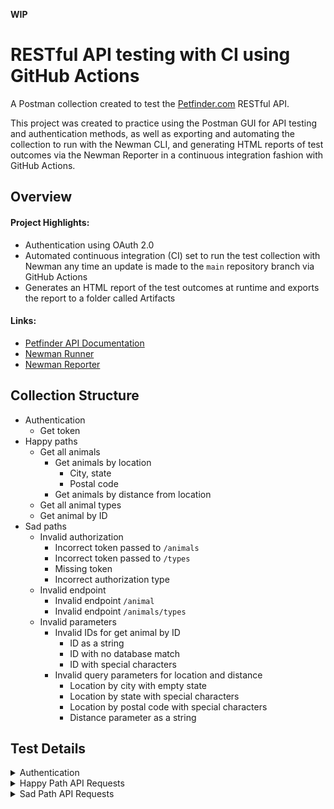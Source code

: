 **WIP**

# RESTful API testing with CI using GitHub Actions

A Postman collection created to test the [Petfinder.com](https://www.petfinder.com) RESTful API.

This project was created to practice using the Postman GUI for API testing and authentication methods, as well as exporting and automating the collection to run with the Newman CLI, and generating HTML reports of test outcomes via the Newman Reporter in a continuous integration fashion with GitHub Actions.

## Overview

#### Project Highlights:

- Authentication using OAuth 2.0
- Automated continuous integration (CI) set to run the test collection with Newman any time an update is made to the `main` repository branch via GitHub Actions
- Generates an HTML report of the test outcomes at runtime and exports the report to a folder called Artifacts

#### Links:

- [Petfinder API Documentation](https://www.petfinder.com/developers/v2/docs/)
- [Newman Runner](https://www.npmjs.com/package/newman)
- [Newman Reporter](https://www.npmjs.com/package/newman-reporter-htmlextra)

## Collection Structure

<ul>
    <li>Authentication
    <ul>
        <li>Get token</li>
    </ul>
</li>
    <li>Happy paths
    <ul>
        <li>Get all animals
        <ul>
        <li>Get animals by location
            <ul>
            <li>City, state</li>
            <li>Postal code</li>
            </ul>
        </li>
        <li>Get animals by distance from location</li>
        </ul>
        </li>
        <li>Get all animal types</li>
        <li>Get animal by ID</li>
    </ul>
    </li>
    <li>Sad paths
        <ul>
        <li>Invalid authorization
            <ul>
            <li>Incorrect token passed to <code>/animals</code></li>
            <li>Incorrect token passed to <code>/types</code></li>
            <li>Missing token</li>
            <li>Incorrect authorization type</li>
            </ul>
        </li>
        <li>Invalid endpoint
            <ul>
            <li>Invalid endpoint <code>/animal</code></li>
            <li>Invalid endpoint <code>/animals/types</code></li>
            </ul>
        </li>
        <li>Invalid parameters
            <ul>
            <li>Invalid IDs for get animal by ID
            <ul>
                <li>ID as a string</li>
                <li>ID with no database match</li>
                <li>ID with special characters</li>
            </ul>
            </li>
            <li>Invalid query parameters for location and distance
            <ul>
                <li>Location by city with empty state</li>
                <li>Location by state with special characters</li>
                <li>Location by postal code with special characters</li>
                <li>Distance parameter as a string</li>
            </ul>
            </li>
            </ul>
        </li>
        </ul>
    </li>
</ul>

## Test Details

<details>
  <summary>Authentication</summary>
    <br>
    <p>Test Steps</p>
    <ol><li>Send a request for an access token, passing in encrypted variables for <code>client_id</code> and <code>client_secret</code></li>
        <li>Capture the access token from the response body and store in an encrypted variable to be included in the header for subsequent requests</li>
    </ol>
    <p>Expected Results</p>
    <ul><li>Returned successful status code of <code>200</code></li></ul>

</details>

<details>
    <summary>Happy Path API Requests</summary>
      <br>
      <p>Base Call: <code>GET https://api.petfinder.com/v2</code> </p>
  
  <ul><li><details>
        <summary><code>GET /animals</code></summary>
        <p><em>Returns one "page" of animals (default of 20 animals per page)</em></p>
        <p>Expected Results</p>
        <ul><li>Returned successful status code of <code>200</code></li>
          <li>Response time is less than 2 seconds</li>
          <li>Returns one page with the default number of animals (20)</li>
          <li>Returns a JSON object containing an <code>"animals"</code> array of objects</li>
      </ul>
  <hr>
        <p>Query parameters: Location</p>
        <ul>
          <li>By City, State: <code>GET /animals?location={city}, {state}</code></li>
          <li>By Postal Code: <code>GET /animals?location={postal_code}</code></li>
        <ul><li>Expected Results:</li>
          <ul>
            <li>Accepts a string parameter</li>
            <li>Returned successful status code of <code>200</code></li>
                <li>Response time is less than 2 seconds</li>
                <li>Animals returned have distance property value less than the default 100 miles</li>
            </ul>
            </ul>
        </ul>
  </br>
      <p>Query parameters: Distance</p>
    <ul>
      <li>By Miles: <code>/animals?location={postal_code}&distance={miles}</code></li>
        <ul>
          <li>Expected Results:</li>
            <ul>
              <li>Accepts an integer, max: 500</li>
              <li>Returned successful status code of <code>200</code></li>
              <li>Response time is less than 2 seconds</li>
              <li>Animals returned have distance property value less than miles parameter</li>
            </ul>
        </ul>
    </ul>
  </details></li></ul>
  
  <ul><li><details>
        <summary><code>GET /types</code></summary>
        <p><em>Returns an array with every animal type</em></p>
        <p>Expected Results</p>
        <ul><li>Returned successful status code of <code>200</code></li>
          <li>Response time is less than 2 seconds</li>
          <li>Response includes every animal type in the database</li>
      </ul>
  </details></li></ul>

  <ul><li><details>
        <summary><code>GET /animals/{id}</code></summary>
        <p><em>Returns details on a specific animal based on an integer ID</em></p>
        <p>Expected Results</p>
        <ul><li>Accepts an integer</li>
          <li>Only succeeds if there is an ID match in the database</li>
          <li>Returned successful status code of <code>200</code></li>
          <li>Response time is less than 2 seconds</li>
          <li>Response contains an object</li>
          <li>Animal returned has an ID that matches the ID sent in the request</li>
      </ul>
  </details></li></ul>
  </details>

<details>
  <summary>Sad Path API Requests</summary>
    <br>
    
  <ul><li><details>
          <summary><code>401</code> Invalid Auth</summary>
    </br>
        <p>Scenarios Tested:</p>
            <ul>
                <li>No Access Token</li>
                <li>Invalid Auth Type (Basic auth with username and pw)</li>
                <li>Incorrect Token Input</li>
            </ul>
    </br>
        <p>Expected Results:</p>
            <ul>
                <li>Returned status code of <code>401</code></li>
                <li>Response message <code>"Access token invalid or expired"</code></li>
            </ul>
    </details></li></ul>
</details>
